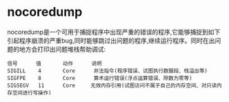 # nocoredump

nocoredump是一个可用于捕捉程序中出现严重的错误的程序,它能够捕捉到如下引起程序崩溃的严重bug,同时能够跳过出问题的程序,继续运行程序。同时在出问题的地方会打印出问题堆栈帮助调试:
    
    信号      值       动作      说明
    SIGILL    4       Core	    非法指令(程序错误、试图执行数据段、栈溢出等)
    SIGFPE    8	      Core	    算术运行错误(浮点运算错误、除数为零等)
    SIGSEGV	  11      Core     无效内存引用(试图访问不属于自己的内存空间、对只读内存空间进行写操作)
